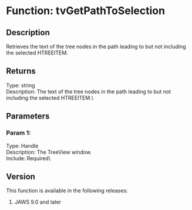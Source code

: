 # Function: tvGetPathToSelection

## Description

Retrieves the text of the tree nodes in the path leading to but not
including the selected HTREEITEM.

## Returns

Type: string\
Description: The text of the tree nodes in the path leading to but not
including the selected HTREEITEM.\

## Parameters

### Param 1:

Type: Handle\
Description: The TreeView window.\
Include: Required\

## Version

This function is available in the following releases:

1.  JAWS 9.0 and later

